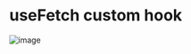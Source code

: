 # useFetch custom hook
![image](https://github.com/user-attachments/assets/bf62c40d-e510-4652-ad60-a7b23c89b598)


